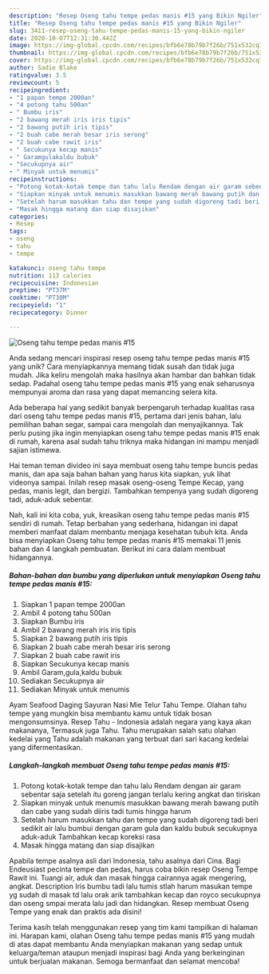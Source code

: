 ```yaml
---
description: "Resep Oseng tahu tempe pedas manis #15 yang Bikin Ngiler"
title: "Resep Oseng tahu tempe pedas manis #15 yang Bikin Ngiler"
slug: 3411-resep-oseng-tahu-tempe-pedas-manis-15-yang-bikin-ngiler
date: 2020-10-07T12:31:30.442Z
image: https://img-global.cpcdn.com/recipes/bfb6e78b79b7f26b/751x532cq70/oseng-tahu-tempe-pedas-manis-15-foto-resep-utama.jpg
thumbnail: https://img-global.cpcdn.com/recipes/bfb6e78b79b7f26b/751x532cq70/oseng-tahu-tempe-pedas-manis-15-foto-resep-utama.jpg
cover: https://img-global.cpcdn.com/recipes/bfb6e78b79b7f26b/751x532cq70/oseng-tahu-tempe-pedas-manis-15-foto-resep-utama.jpg
author: Sadie Blake
ratingvalue: 3.5
reviewcount: 5
recipeingredient:
- "1 papan tempe 2000an"
- "4 potong tahu 500an"
- " Bumbu iris"
- "2 bawang merah iris iris tipis"
- "2 bawang putih iris tipis"
- "2 buah cabe merah besar iris serong"
- "2 buah cabe rawit iris"
- " Secukunya kecap manis"
- " Garamgulakaldu bubuk"
- "Secukupnya air"
- " Minyak untuk menumis"
recipeinstructions:
- "Potong kotak-kotak tempe dan tahu lalu Rendam dengan air garam sebentar saja setelah itu goreng jangan terlalu kering angkat dan tiriskan"
- "Siapkan minyak untuk menumis masukkan bawang merah bawang putih dan cabe yang sudah diiris tadi tumis hingga harum"
- "Setelah harum masukkan tahu dan tempe yang sudah digoreng tadi beri sedikit air lalu bumbui dengan garam gula dan kaldu bubuk secukupnya aduk-aduk Tambahkan kecap koreksi rasa"
- "Masak hingga matang dan siap disajikan"
categories:
- Resep
tags:
- oseng
- tahu
- tempe

katakunci: oseng tahu tempe 
nutrition: 113 calories
recipecuisine: Indonesian
preptime: "PT37M"
cooktime: "PT30M"
recipeyield: "1"
recipecategory: Dinner

---
```



![Oseng tahu tempe pedas manis #15](https://img-global.cpcdn.com/recipes/bfb6e78b79b7f26b/751x532cq70/oseng-tahu-tempe-pedas-manis-15-foto-resep-utama.jpg)

Anda sedang mencari inspirasi resep oseng tahu tempe pedas manis #15 yang unik? Cara menyiapkannya memang tidak susah dan tidak juga mudah. Jika keliru mengolah maka hasilnya akan hambar dan bahkan tidak sedap. Padahal oseng tahu tempe pedas manis #15 yang enak seharusnya mempunyai aroma dan rasa yang dapat memancing selera kita.

Ada beberapa hal yang sedikit banyak berpengaruh terhadap kualitas rasa dari oseng tahu tempe pedas manis #15, pertama dari jenis bahan, lalu pemilihan bahan segar, sampai cara mengolah dan menyajikannya. Tak perlu pusing jika ingin menyiapkan oseng tahu tempe pedas manis #15 enak di rumah, karena asal sudah tahu triknya maka hidangan ini mampu menjadi sajian istimewa.

Hai teman teman divideo ini saya membuat oseng tahu tempe buncis pedas manis, dan apa saja bahan bahan yang harus kita siapkan, yuk lihat videonya sampai. Inilah resep masak oseng-oseng Tempe Kecap, yang pedas, manis legit, dan bergizi. Tambahkan tempenya yang sudah digoreng tadi, aduk-aduk sebentar.


Nah, kali ini kita coba, yuk, kreasikan oseng tahu tempe pedas manis #15 sendiri di rumah. Tetap berbahan yang sederhana, hidangan ini dapat memberi manfaat dalam membantu menjaga kesehatan tubuh kita. Anda bisa menyiapkan Oseng tahu tempe pedas manis #15 memakai 11 jenis bahan dan 4 langkah pembuatan. Berikut ini cara dalam membuat hidangannya.

<!--inarticleads1-->

##### Bahan-bahan dan bumbu yang diperlukan untuk menyiapkan Oseng tahu tempe pedas manis #15:

1. Siapkan 1 papan tempe 2000an
1. Ambil 4 potong tahu 500an
1. Siapkan  Bumbu iris
1. Ambil 2 bawang merah iris iris tipis
1. Siapkan 2 bawang putih iris tipis
1. Siapkan 2 buah cabe merah besar iris serong
1. Siapkan 2 buah cabe rawit iris
1. Siapkan  Secukunya kecap manis
1. Ambil  Garam,gula,kaldu bubuk
1. Sediakan Secukupnya air
1. Sediakan  Minyak untuk menumis


Ayam Seafood Daging Sayuran Nasi Mie Telur Tahu Tempe. Olahan tahu tempe yang mungkin bisa membantu kamu untuk tidak bosan mengonsumsinya. Resep Tahu - Indonesia adalah negara yang kaya akan makananya, Termasuk juga Tahu. Tahu merupakan salah satu olahan kedelai yang Tahu adalah makanan yang terbuat dari sari kacang kedelai yang difermentasikan. 

<!--inarticleads2-->

##### Langkah-langkah membuat Oseng tahu tempe pedas manis #15:

1. Potong kotak-kotak tempe dan tahu lalu Rendam dengan air garam sebentar saja setelah itu goreng jangan terlalu kering angkat dan tiriskan
1. Siapkan minyak untuk menumis masukkan bawang merah bawang putih dan cabe yang sudah diiris tadi tumis hingga harum
1. Setelah harum masukkan tahu dan tempe yang sudah digoreng tadi beri sedikit air lalu bumbui dengan garam gula dan kaldu bubuk secukupnya aduk-aduk Tambahkan kecap koreksi rasa
1. Masak hingga matang dan siap disajikan


Apabila tempe asalnya asli dari Indonesia, tahu asalnya dari Cina. Bagi Endeusiast pecinta tempe dan pedas, harus coba bikin resep Oseng Tempe Rawit ini. Tuangi air, aduk dan masak hingga cairannya agak mengering, angkat. Description Iris bumbu tadi lalu tumis stlah harum masukan tempe yg sudah di masak td lalu orak arik tambahkan kecap dan royco secukupnya dan oseng smpai merata lalu jadi dan hidangkan. Resep membuat Oseng Tempe yang enak dan praktis ada disini! 

Terima kasih telah menggunakan resep yang tim kami tampilkan di halaman ini. Harapan kami, olahan Oseng tahu tempe pedas manis #15 yang mudah di atas dapat membantu Anda menyiapkan makanan yang sedap untuk keluarga/teman ataupun menjadi inspirasi bagi Anda yang berkeinginan untuk berjualan makanan. Semoga bermanfaat dan selamat mencoba!
